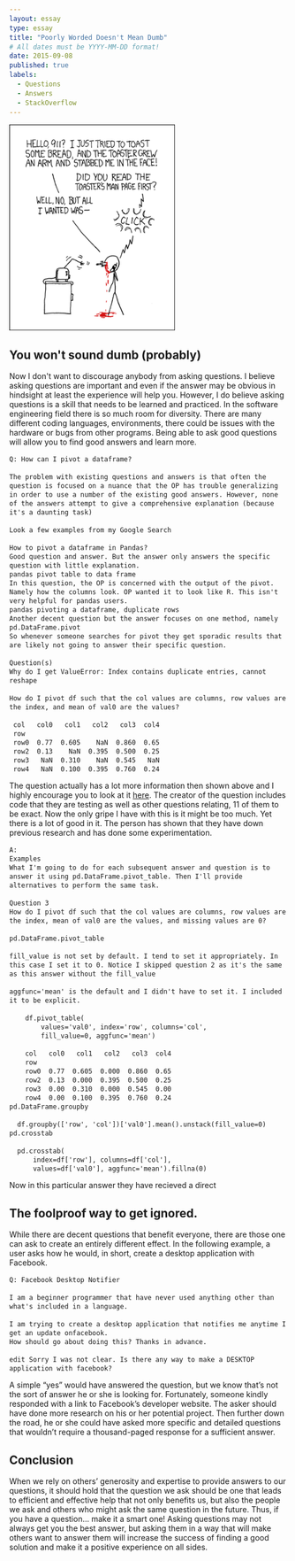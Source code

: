 ```yaml
---
layout: essay
type: essay
title: "Poorly Worded Doesn't Mean Dumb"
# All dates must be YYYY-MM-DD format!
date: 2015-09-08
published: true
labels:
  - Questions
  - Answers
  - StackOverflow
---
```


<img width="300px" class="rounded float-start pe-4" src="../img/smart-questions/rtfm.png">

## You won't sound dumb (probably)

Now I don't want to discourage anybody from asking questions. I believe asking questions are important and even if the answer may be obvious in hindsight at least the experience will help you. However, I do believe asking questions is a skill that needs to be learned and practiced. In the software engineering field there is so much room for diversity. There are many different coding languages, environments, there could be issues with the hardware or bugs from other programs. Being able to ask good questions will allow you to find good answers and learn more.

```
Q: How can I pivot a dataframe?

The problem with existing questions and answers is that often the question is focused on a nuance that the OP has trouble generalizing in order to use a number of the existing good answers. However, none of the answers attempt to give a comprehensive explanation (because it's a daunting task)

Look a few examples from my Google Search

How to pivot a dataframe in Pandas?
Good question and answer. But the answer only answers the specific question with little explanation.
pandas pivot table to data frame
In this question, the OP is concerned with the output of the pivot. Namely how the columns look. OP wanted it to look like R. This isn't very helpful for pandas users.
pandas pivoting a dataframe, duplicate rows
Another decent question but the answer focuses on one method, namely pd.DataFrame.pivot
So whenever someone searches for pivot they get sporadic results that are likely not going to answer their specific question.

Question(s)
Why do I get ValueError: Index contains duplicate entries, cannot reshape

How do I pivot df such that the col values are columns, row values are the index, and mean of val0 are the values?

 col   col0   col1   col2   col3  col4
 row
 row0  0.77  0.605    NaN  0.860  0.65
 row2  0.13    NaN  0.395  0.500  0.25
 row3   NaN  0.310    NaN  0.545   NaN
 row4   NaN  0.100  0.395  0.760  0.24

```

The question actually has a lot more information then shown above and I highly encourage you to look at it [here](https://stackoverflow.com/questions/47152691/how-can-i-pivot-a-dataframe). The creator of the question includes code that they are testing as well as other questions relating, 11 of them to be exact. Now the only gripe I have with this is it might be too much. Yet there is a lot of good in it. The person has shown that they have down previous research and has done some experimentation.

```
A:
Examples
What I'm going to do for each subsequent answer and question is to answer it using pd.DataFrame.pivot_table. Then I'll provide alternatives to perform the same task.

Question 3
How do I pivot df such that the col values are columns, row values are the index, mean of val0 are the values, and missing values are 0?

pd.DataFrame.pivot_table

fill_value is not set by default. I tend to set it appropriately. In this case I set it to 0. Notice I skipped question 2 as it's the same as this answer without the fill_value

aggfunc='mean' is the default and I didn't have to set it. I included it to be explicit.

    df.pivot_table(
        values='val0', index='row', columns='col',
        fill_value=0, aggfunc='mean')

    col   col0   col1   col2   col3  col4
    row
    row0  0.77  0.605  0.000  0.860  0.65
    row2  0.13  0.000  0.395  0.500  0.25
    row3  0.00  0.310  0.000  0.545  0.00
    row4  0.00  0.100  0.395  0.760  0.24
pd.DataFrame.groupby

  df.groupby(['row', 'col'])['val0'].mean().unstack(fill_value=0)
pd.crosstab

  pd.crosstab(
      index=df['row'], columns=df['col'],
      values=df['val0'], aggfunc='mean').fillna(0)
```
 
Now in this particular answer they have recieved a direct 

## The foolproof way to get ignored.

While there are decent questions that benefit everyone, there are those one can ask to create an entirely different effect. In the following example, a user asks how he would, in short, create a desktop application with Facebook.

```
Q: Facebook Desktop Notifier

I am a beginner programmer that have never used anything other than what's included in a language.

I am trying to create a desktop application that notifies me anytime I get an update onfacebook. 
How should go about doing this? Thanks in advance.

edit Sorry I was not clear. Is there any way to make a DESKTOP application with facebook?
```

A simple “yes” would have answered the question, but we know that’s not the sort of answer he or she is looking for. Fortunately, someone kindly responded with a link to Facebook’s developer website. The asker should have done more research on his or her potential project. Then further down the road, he or she could have asked more specific and detailed questions that wouldn’t require a thousand-paged response for a sufficient answer.

## Conclusion

When we rely on others’ generosity and expertise to provide answers to our questions, it should hold that the question we ask should be one that leads to efficient and effective help that not only benefits us, but also the people we ask and others who might ask the same question in the future. Thus, if you have a question… make it a smart one! Asking questions may not always get you the best answer, but asking them in a way that will make others want to answer them will increase the success of finding a good solution and make it a positive experience on all sides.
